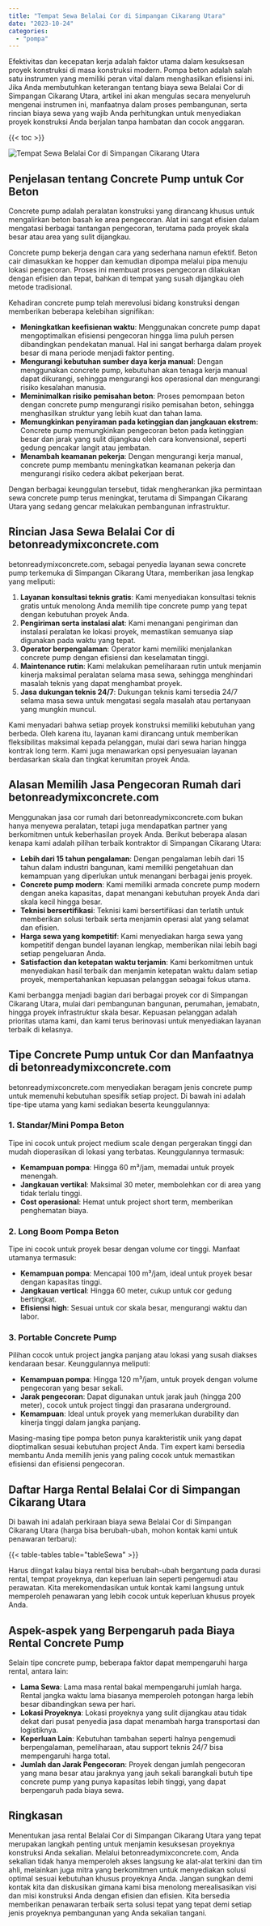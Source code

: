 ```yaml
---
title: "Tempat Sewa Belalai Cor di Simpangan Cikarang Utara"
date: "2023-10-24"
categories: 
  - "pompa"
---
```


Efektivitas dan kecepatan kerja adalah faktor utama dalam kesuksesan proyek konstruksi di masa konstruksi modern. Pompa beton adalah salah satu instrumen yang memiliki peran vital dalam menghasilkan efisiensi ini. Jika Anda membutuhkan keterangan tentang biaya sewa Belalai Cor di Simpangan Cikarang Utara, artikel ini akan mengulas secara menyeluruh mengenai instrumen ini, manfaatnya dalam proses pembangunan, serta rincian biaya sewa yang wajib Anda perhitungkan untuk menyediakan proyek konstruksi Anda berjalan tanpa hambatan dan cocok anggaran.

{{< toc >}}

![Tempat Sewa Belalai Cor di Simpangan Cikarang Utara](https://betoncor8.github.io/pump/concrete-pump%20(5).png)

## Penjelasan tentang Concrete Pump untuk Cor Beton

Concrete pump adalah peralatan konstruksi yang dirancang khusus untuk mengalirkan beton basah ke area pengecoran. Alat ini sangat efisien dalam mengatasi berbagai tantangan pengecoran, terutama pada proyek skala besar atau area yang sulit dijangkau.

Concrete pump bekerja dengan cara yang sederhana namun efektif. Beton cair dimasukkan ke hopper dan kemudian dipompa melalui pipa menuju lokasi pengecoran. Proses ini membuat proses pengecoran dilakukan dengan efisien dan tepat, bahkan di tempat yang susah dijangkau oleh metode tradisional.

Kehadiran concrete pump telah merevolusi bidang konstruksi dengan memberikan beberapa kelebihan signifikan:

- **Meningkatkan keefisienan waktu**: Menggunakan concrete pump dapat mengoptimalkan efisiensi pengecoran hingga lima puluh persen dibandingkan pendekatan manual. Hal ini sangat berharga dalam proyek besar di mana periode menjadi faktor penting.
- **Mengurangi kebutuhan sumber daya kerja manual**: Dengan menggunakan concrete pump, kebutuhan akan tenaga kerja manual dapat dikurangi, sehingga mengurangi kos operasional dan mengurangi risiko kesalahan manusia.
- **Meminimalkan risiko pemisahan beton**: Proses pemompaan beton dengan concrete pump mengurangi risiko pemisahan beton, sehingga menghasilkan struktur yang lebih kuat dan tahan lama.
- **Memungkinkan penyiraman pada ketinggian dan jangkauan ekstrem**: Concrete pump memungkinkan pengecoran beton pada ketinggian besar dan jarak yang sulit dijangkau oleh cara konvensional, seperti gedung pencakar langit atau jembatan.
- **Menambah keamanan pekerja**: Dengan mengurangi kerja manual, concrete pump membantu meningkatkan keamanan pekerja dan mengurangi risiko cedera akibat pekerjaan berat.

Dengan berbagai keunggulan tersebut, tidak mengherankan jika permintaan sewa concrete pump terus meningkat, terutama di Simpangan Cikarang Utara yang sedang gencar melakukan pembangunan infrastruktur.

## Rincian Jasa Sewa Belalai Cor di betonreadymixconcrete.com

betonreadymixconcrete.com, sebagai penyedia layanan sewa concrete pump terkemuka di Simpangan Cikarang Utara, memberikan jasa lengkap yang meliputi:

1. **Layanan konsultasi teknis gratis**: Kami menyediakan konsultasi teknis gratis untuk menolong Anda memilih tipe concrete pump yang tepat dengan kebutuhan proyek Anda.
2. **Pengiriman serta instalasi alat**: Kami menangani pengiriman dan instalasi peralatan ke lokasi proyek, memastikan semuanya siap digunakan pada waktu yang tepat.
3. **Operator berpengalaman**: Operator kami memiliki menjalankan concrete pump dengan efisiensi dan keselamatan tinggi.
4. **Maintenance rutin**: Kami melakukan pemeliharaan rutin untuk menjamin kinerja maksimal peralatan selama masa sewa, sehingga menghindari masalah teknis yang dapat menghambat proyek.
5. **Jasa dukungan teknis 24/7**: Dukungan teknis kami tersedia 24/7 selama masa sewa untuk mengatasi segala masalah atau pertanyaan yang mungkin muncul.

Kami menyadari bahwa setiap proyek konstruksi memiliki kebutuhan yang berbeda. Oleh karena itu, layanan kami dirancang untuk memberikan fleksibilitas maksimal kepada pelanggan, mulai dari sewa harian hingga kontrak long term. Kami juga menawarkan opsi penyesuaian layanan berdasarkan skala dan tingkat kerumitan proyek Anda.

## Alasan Memilih Jasa Pengecoran Rumah dari betonreadymixconcrete.com

Menggunakan jasa cor rumah dari betonreadymixconcrete.com bukan hanya menyewa peralatan, tetapi juga mendapatkan partner yang berkomitmen untuk keberhasilan proyek Anda. Berikut beberapa alasan kenapa kami adalah pilihan terbaik kontraktor di Simpangan Cikarang Utara:

- **Lebih dari 15 tahun pengalaman**: Dengan pengalaman lebih dari 15 tahun dalam industri bangunan, kami memiliki pengetahuan dan kemampuan yang diperlukan untuk menangani berbagai jenis proyek.
- **Concrete pump modern**: Kami memiliki armada concrete pump modern dengan aneka kapasitas, dapat menangani kebutuhan proyek Anda dari skala kecil hingga besar.
- **Teknisi bersertifikasi**: Teknisi kami bersertifikasi dan terlatih untuk memberikan solusi terbaik serta menjamin operasi alat yang selamat dan efisien.
- **Harga sewa yang kompetitif**: Kami menyediakan harga sewa yang kompetitif dengan bundel layanan lengkap, memberikan nilai lebih bagi setiap pengeluaran Anda.
- **Satisfaction dan ketepatan waktu terjamin**: Kami berkomitmen untuk menyediakan hasil terbaik dan menjamin ketepatan waktu dalam setiap proyek, mempertahankan kepuasan pelanggan sebagai fokus utama.

Kami berbangga menjadi bagian dari berbagai proyek cor di Simpangan Cikarang Utara, mulai dari pembangunan bangunan, perumahan, jemabatn, hingga proyek infrastruktur skala besar. Kepuasan pelanggan adalah prioritas utama kami, dan kami terus berinovasi untuk menyediakan layanan terbaik di kelasnya.

## Tipe Concrete Pump untuk Cor dan Manfaatnya di betonreadymixconcrete.com

betonreadymixconcrete.com menyediakan beragam jenis concrete pump untuk memenuhi kebutuhan spesifik setiap project. Di bawah ini adalah tipe-tipe utama yang kami sediakan beserta keunggulannya:

### 1\. Standar/Mini Pompa Beton

Tipe ini cocok untuk project medium scale dengan pergerakan tinggi dan mudah dioperasikan di lokasi yang terbatas. Keunggulannya termasuk:

- **Kemampuan pompa**: Hingga 60 m³/jam, memadai untuk proyek menengah.
- **Jangkauan vertikal**: Maksimal 30 meter, membolehkan cor di area yang tidak terlalu tinggi.
- **Cost operasional**: Hemat untuk project short term, memberikan penghematan biaya.

### 2\. Long Boom Pompa Beton

Tipe ini cocok untuk proyek besar dengan volume cor tinggi. Manfaat utamanya termasuk:

- **Kemampuan pompa**: Mencapai 100 m³/jam, ideal untuk proyek besar dengan kapasitas tinggi.
- **Jangkauan vertical**: Hingga 60 meter, cukup untuk cor gedung bertingkat.
- **Efisiensi high**: Sesuai untuk cor skala besar, mengurangi waktu dan labor.

### 3\. Portable Concrete Pump

Pilihan cocok untuk project jangka panjang atau lokasi yang susah diakses kendaraan besar. Keunggulannya meliputi:

- **Kemampuan pompa**: Hingga 120 m³/jam, untuk proyek dengan volume pengecoran yang besar sekali.
- **Jarak pengecoran**: Dapat digunakan untuk jarak jauh (hingga 200 meter), cocok untuk project tinggi dan prasarana underground.
- **Kemampuan**: Ideal untuk proyek yang memerlukan durability dan kinerja tinggi dalam jangka panjang.

Masing-masing tipe pompa beton punya karakteristik unik yang dapat dioptimalkan sesuai kebutuhan project Anda. Tim expert kami bersedia membantu Anda memilih jenis yang paling cocok untuk memastikan efisiensi dan efisiensi pengecoran.

## Daftar Harga Rental Belalai Cor di Simpangan Cikarang Utara

Di bawah ini adalah perkiraan biaya sewa Belalai Cor di Simpangan Cikarang Utara (harga bisa berubah-ubah, mohon kontak kami untuk penawaran terbaru):

{{< table-tables table="tableSewa" >}}

Harus diingat kalau biaya rental bisa berubah-ubah bergantung pada durasi rental, tempat proyeknya, dan keperluan lain seperti pengemudi atau perawatan. Kita merekomendasikan untuk kontak kami langsung untuk memperoleh penawaran yang lebih cocok untuk keperluan khusus proyek Anda.

## Aspek-aspek yang Berpengaruh pada Biaya Rental Concrete Pump

Selain tipe concrete pump, beberapa faktor dapat mempengaruhi harga rental, antara lain:

- **Lama Sewa**: Lama masa rental bakal mempengaruhi jumlah harga. Rental jangka waktu lama biasanya memperoleh potongan harga lebih besar dibandingkan sewa per hari.
- **Lokasi Proyeknya**: Lokasi proyeknya yang sulit dijangkau atau tidak dekat dari pusat penyedia jasa dapat menambah harga transportasi dan logistiknya.
- **Keperluan Lain**: Kebutuhan tambahan seperti halnya pengemudi berpengalaman, pemeliharaan, atau support teknis 24/7 bisa mempengaruhi harga total.
- **Jumlah dan Jarak Pengecoran**: Proyek dengan jumlah pengecoran yang mana besar atau jaraknya yang jauh sekali barangkali butuh tipe concrete pump yang punya kapasitas lebih tinggi, yang dapat berpengaruh pada biaya sewa.

## Ringkasan

Menentukan jasa rental Belalai Cor di Simpangan Cikarang Utara yang tepat merupakan langkah penting untuk menjamin kesuksesan proyeknya konstruksi Anda sekalian. Melalui betonreadymixconcrete.com, Anda sekalian tidak hanya memperoleh akses langsung ke alat-alat terkini dan tim ahli, melainkan juga mitra yang berkomitmen untuk menyediakan solusi optimal sesuai kebutuhan khusus proyeknya Anda. Jangan sungkan demi kontak kita dan diskusikan gimana kami bisa menolong merealisasikan visi dan misi konstruksi Anda dengan efisien dan efisien. Kita bersedia memberikan penawaran terbaik serta solusi tepat yang tepat demi setiap jenis proyeknya pembangunan yang Anda sekalian tangani.
